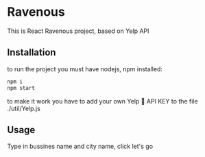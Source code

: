 # Ravenous
This is React Ravenous project, based on Yelp API

## Installation
to run the project you must have nodejs, npm installed:

```bash
npm i
npm start
```
to make it work you have to add your own Yelp 🦊 API KEY 
to the file ./util/Yelp.js

## Usage
Type in bussines name and city name, click let's go

